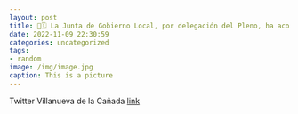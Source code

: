 ```yaml
---
layout: post
title: 📢🗓️ La Junta de Gobierno Local, por delegación del Pleno, ha acordado establecer como fiestas locales  para el año 2023 los días...
date: 2022-11-09 22:30:59
categories: uncategorized
tags:
- random
image: /img/image.jpg
caption: This is a picture
---
```

Twitter Villanueva de la Cañada [link](https://twitter.com/AytoVDLCanada/status/1590315949206360064)
